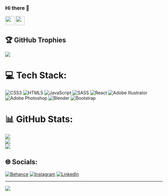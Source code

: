 ### Hi there 👋
<img src="https://media.giphy.com/media/hvRJCLFzcasrR4ia7z/giphy.gif" width="29px" height="29px">
<img src="https://media.giphy.com/media/x4yndp5BYEe7jWfMQh/giphy.gif" width="29px" height="29px">



## 🏆 GitHub Trophies
![](https://github-profile-trophy.vercel.app/?username=sureshgrdr&theme=radical&no-frame=false&no-bg=true&margin-w=4)

# 💻 Tech Stack:

![CSS3](https://img.shields.io/badge/css3-%231572B6.svg?style=for-the-badge&logo=css3&logoColor=white) ![HTML5](https://img.shields.io/badge/html5-%23E34F26.svg?style=for-the-badge&logo=html5&logoColor=white) ![JavaScript](https://img.shields.io/badge/javascript-%23323330.svg?style=for-the-badge&logo=javascript&logoColor=%23F7DF1E) ![SASS](https://img.shields.io/badge/SASS-hotpink.svg?style=for-the-badge&logo=SASS&logoColor=white) ![React](https://img.shields.io/badge/react-%2320232a.svg?style=for-the-badge&logo=react&logoColor=%2361DAFB) ![Adobe Illustrator](https://img.shields.io/badge/adobe%20illustrator-%23FF9A00.svg?style=for-the-badge&logo=adobe%20illustrator&logoColor=white) ![Adobe Photoshop](https://img.shields.io/badge/adobe%20photoshop-%2331A8FF.svg?style=for-the-badge&logo=adobe%20photoshop&logoColor=white) ![Blender](https://img.shields.io/badge/blender-%23F5792A.svg?style=for-the-badge&logo=blender&logoColor=white) ![Bootstrap](https://img.shields.io/badge/bootstrap-%238511FA.svg?style=for-the-badge&logo=bootstrap&logoColor=white)

# 📊 GitHub Stats:
![](https://github-readme-stats.vercel.app/api?username=sureshgrdr&theme=vue&hide_border=true&include_all_commits=true&count_private=true)<br/>
![](https://github-readme-streak-stats.herokuapp.com/?user=sureshgrdr&theme=vue&hide_border=true)<br/>
![](https://github-readme-stats.vercel.app/api/top-langs/?username=sureshgrdr&theme=vue&hide_border=true&include_all_commits=true&count_private=true&layout=compact)


## 🌐 Socials:
[![Behance](https://img.shields.io/badge/Behance-1769ff?logo=behance&logoColor=white)](https://behance.net/sureshgrdr) [![Instagram](https://img.shields.io/badge/Instagram-%23E4405F.svg?logo=Instagram&logoColor=white)](https://instagram.com/fantasy.fusion.artistry) [![LinkedIn](https://img.shields.io/badge/LinkedIn-%230077B5.svg?logo=linkedin&logoColor=white)](https://linkedin.com/in/sureshgrdr) 

---
[![](https://visitcount.itsvg.in/api?id=sureshgrdr&icon=0&color=0)](https://visitcount.itsvg.in)

<!-- Proudly created with GPRM ( https://gprm.itsvg.in ) -->
